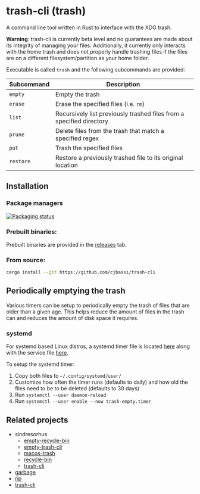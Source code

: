 # trash-cli (trash)

A command line tool written in Rust to interface with the XDG trash.

**Warning**: trash-cli is currently beta level and no guarantees are made about its integrity of managing your files. Additionally, it currently only interacts with the home trash and does not properly handle trashing files if the files are on a different filesystem/partition as your home folder.

Executable is called `trash` and the following subcommands are provided:

Subcommand | Description
-----------|---------------------------------------------------------------------
`empty`    | Empty the trash
`erase`    | Erase the specified files (i.e. `rm`)
`list`     | Recursively list previously trashed files from a specified directory
`prune`    | Delete files from the trash that match a specified regex
`put`      | Trash the specified files
`restore`  | Restore a previously trashed file to its original location

## Installation

### Package managers

[![Packaging status](https://repology.org/badge/vertical-allrepos/trash-cli.svg)](https://repology.org/project/trash-cli/versions)

### Prebuilt binaries:

Prebuilt binaries are provided in the [releases](https://github.com/cjbassi/trash-cli/releases) tab.

### From source:

```bash
cargo install --git https://github.com/cjbassi/trash-cli
```

## Periodically emptying the trash

Various timers can be setup to periodically empty the trash of files that are older than a given age. This helps reduce the amount of files in the trash can and reduces the amount of disk space it requires.

### systemd

For systemd based Linux distros, a systemd timer file is located [here](./systemd/trash-empty.timer) along with the service file [here](./systemd/trash-empty.service).

To setup the systemd timer:

1. Copy both files to `~/.config/systemd/user/`
2. Customize how often the timer runs (defaults to daily) and how old the files need to be to be deleted (defaults to 30 days)
3. Run `systemctl --user daemon-reload`
4. Run `systemctl --user enable --now trash-empty.timer`

## Related projects

- sindresorhus
  - [empty-recycle-bin](https://github.com/sindresorhus/empty-recycle-bin)
  - [empty-trash-cli](https://github.com/sindresorhus/empty-trash-cli)
  - [macos-trash](https://github.com/sindresorhus/macos-trash)
  - [recycle-bin](https://github.com/sindresorhus/recycle-bin)
  - [trash-cli](https://github.com/sindresorhus/trash-cli)
- [garbage](https://git.sr.ht/~iptq/garbage)
- [rip](https://github.com/nivekuil/rip)
- [trash-cli](https://github.com/andreafrancia/trash-cli)
